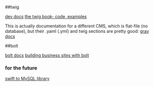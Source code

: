 ##twig

[dev docs](http://twig.sensiolabs.org)
[the twig book- code, examples](http://twig.sensiolabs.org/pdf/Twig.pdf)

This is actually documentation for a different CMS, which is flat-file (no database), but their .yaml (.yml) and twig sections are pretty good:
[grav docs](https://learn.getgrav.org/themes/twig-primer)

##bolt

[bolt docs](https://docs.bolt.cm/3.0/getting-started/introduction)
[building business sites with bolt](https://www.sitepoint.com/using-boltcms-build-small-business-website/)

### for the future
[swift to MySQL library](https://github.com/novi/mysql-swift)
